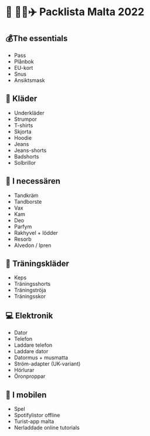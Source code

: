 # 💃 🕺🏻✈️ Packlista Malta 2022

## 💰The essentials
- Pass
- Plånbok
- EU-kort
- Snus
- Ansiktsmask

## 👕 Kläder
- Underkläder
- Strumpor
- T-shirts
- Skjorta
- Hoodie
- Jeans
- Jeans-shorts
- Badshorts 
- Solbrillor

## 🧰 I necessären
- Tandkräm
- Tandborste
- Vax
- Kam
- Deo
- Parfym
- Rakhyvel + lödder
- Resorb
- Alvedon / Ipren

## 🏃 Träningskläder
- Keps
- Träningsshorts
- Träningströja
- Träningsskor 

## 💻 Elektronik
- Dator
- Telefon
- Laddare telefon
- Laddare dator
- Datormus + musmatta
- Ström-adapter (UK-variant)
- Hörlurar
- Öronproppar

## 📱 I mobilen
- Spel
- Spotifylistor offline
- Turist-app malta
- Nerladdade online tutorials

